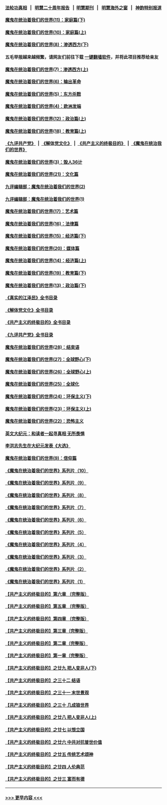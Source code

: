 #### [法轮功真相](https://github.com/gfw-breaker/truth/blob/master/README.md?t=0) &nbsp;&nbsp;|&nbsp;&nbsp; [明慧二十周年报告](https://github.com/gfw-breaker/mh-reports/blob/master/README.md?t=0) &nbsp;&nbsp;|&nbsp;&nbsp;[明慧期刊](https://github.com/gfw-breaker/mh-qikan) &nbsp;&nbsp;|&nbsp;&nbsp; [明慧海外之窗](https://github.com/gfw-breaker/mh-news/blob/master/README.md?t=0) &nbsp;&nbsp;|&nbsp;&nbsp; [神韵特别报道](https://github.com/gfw-breaker/mh-news/blob/master/shenyun.md?t=0)
#### [魔鬼在统治着我们的世界(11)：家庭篇(下)](../pages/nsc422/n10440961.md?t=12012301) 
#### [魔鬼在统治着我们的世界(10)：家庭篇(上)](../pages/nsc422/n10435448.md?t=12012301) 
#### [魔鬼在统治着我们的世界(8)：渗透西方(下)](../pages/nsc422/n10429603.md?t=12012301) 
#### 五毛举报越来越频繁，请网友们前往下载 [一键翻墙软件](https://github.com/gfw-breaker/ssr-accounts)，并将此项目推荐给亲友
#### [魔鬼在统治着我们的世界(7)：渗透西方(上)](../pages/nsc422/n10426013.md?t=12012301) 
#### [魔鬼在统治着我们的世界(6)：输出革命](../pages/nsc422/n10421536.md?t=12012301) 
#### [魔鬼在统治着我们的世界(5)：东方杀戮](../pages/nsc422/n10417707.md?t=12012301) 
#### [魔鬼在统治着我们的世界(4)：欧洲发端](../pages/nsc422/n10414890.md?t=12012301) 
#### [魔鬼在统治着我们的世界(12)：政治篇(上)](../pages/nsc422/n10444576.md?t=12012301) 
#### [魔鬼在统治着我们的世界(18)：教育篇(上)](../pages/nsc422/n10526970.md?t=12012301) 
#### [《九评共产党》](https://github.com/begood0513/9ping.md/blob/master/README.md) &nbsp;|&nbsp; [《解体党文化》](../../../../jtdwh.md/blob/master/README.md)  &nbsp;|&nbsp; [《共产主义的终极目的》](../../../../gczydzjmd.md/blob/master/README.md) &nbsp;|&nbsp; [《魔鬼在统治我们的世界》](../../../../mgztzwmdsj.md/blob/master/README.md) 
#### [魔鬼在统治着我们的世界(3)：毁人36计](../pages/nsc422/n10411583.md?t=12012301) 
#### [魔鬼在统治着我们的世界(21)：文化篇](../pages/nsc422/n10597706.md?t=12012301) 
#### [九评编辑部：魔鬼在统治着我们的世界(2)](../pages/nsc422/n10410036.md?t=12012301) 
#### [九评编辑部：魔鬼在统治着我们的世界(1)](../pages/nsc422/n10406825.md?t=12012301) 
#### [魔鬼在统治着我们的世界(17)：艺术篇](../pages/nsc422/n10499093.md?t=12012301) 
#### [魔鬼在统治着我们的世界(16)：法律篇](../pages/nsc422/n10485969.md?t=12012301) 
#### [魔鬼在统治着我们的世界(15)：经济篇(下)](../pages/nsc422/n10469975.md?t=12012301) 
#### [魔鬼在统治着我们的世界(20)：媒体篇](../pages/nsc422/n10586579.md?t=12012301) 
#### [魔鬼在统治着我们的世界(14)：经济篇(上)](../pages/nsc422/n10457370.md?t=12012301) 
#### [魔鬼在统治着我们的世界(19)：教育篇(下)](../pages/nsc422/n10564808.md?t=12012301) 
#### [魔鬼在统治着我们的世界(13)：政治篇(下)](../pages/nsc422/n10448270.md?t=12012301) 
#### [《真实的江泽民》全书目录](../pages/nsc422/n13721399.md?t=12012301) 
#### [《解体党文化》全书目录](../pages/nsc422/n13721157.md?t=12012301) 
#### [《共产主义的终极目的》全书目录](../pages/nsc422/n13721048.md?t=12012301) 
#### [《九评共产党》全书目录](../pages/nsc422/n13708085.md?t=12012301) 
#### [魔鬼在统治着我们的世界(28)：结束语](../pages/nsc422/n10936246.md?t=12012301) 
#### [魔鬼在统治着我们的世界(27)：全球野心(下)](../pages/nsc422/n10928319.md?t=12012301) 
#### [魔鬼在统治着我们的世界(26)：全球野心(上)](../pages/nsc422/n10900318.md?t=12012301) 
#### [魔鬼在统治着我们的世界(25)：全球化](../pages/nsc422/n10788205.md?t=12012301) 
#### [魔鬼在统治着我们的世界(24)：环保主义(下)](../pages/nsc422/n10695307.md?t=12012301) 
#### [魔鬼在统治着我们的世界(23)：环保主义(上)](../pages/nsc422/n10688613.md?t=12012301) 
#### [魔鬼在统治着我们的世界(22)：恐怖主义](../pages/nsc422/n10614727.md?t=12012301) 
#### [英文大纪元：和读者一起寻真相 无所畏惧](../pages/nsc422/n12542027.md?t=12012301) 
#### [李洪志先生在大纪元发表《大选》](../pages/nsc422/n12534746.md?t=12012301) 
#### [魔鬼在统治着我们的世界(9)：信仰篇](../pages/nsc422/n10432159.md?t=12012301) 
#### [《魔鬼在统治着我们的世界》系列片（10）](../pages/nsc422/n12292670.md?t=12012301) 
#### [《魔鬼在统治着我们的世界》系列片（9）](../pages/nsc422/n12290859.md?t=12012301) 
#### [《魔鬼在统治着我们的世界》系列片（8）](../pages/nsc422/n12287445.md?t=12012301) 
#### [《魔鬼在统治着我们的世界》系列片（7）](../pages/nsc422/n12283425.md?t=12012301) 
#### [《魔鬼在统治着我们的世界》系列片（6）](../pages/nsc422/n12282314.md?t=12012301) 
#### [《魔鬼在统治着我们的世界》系列片（5）](../pages/nsc422/n12281419.md?t=12012301) 
#### [《魔鬼在统治着我们的世界》系列片（4）](../pages/nsc422/n12274024.md?t=12012301) 
#### [《魔鬼在统治着我们的世界》系列片（3）](../pages/nsc422/n12271322.md?t=12012301) 
#### [《魔鬼在统治着我们的世界》系列片（2）](../pages/nsc422/n12269049.md?t=12012301) 
#### [《魔鬼在统治着我们的世界》系列片（1）](../pages/nsc422/n12267575.md?t=12012301) 
#### [【共产主义的终极目的】第六章 （完整版）](../pages/nsc422/n11428913.md?t=12012301) 
#### [【共产主义的终极目的】第五章 （完整版）](../pages/nsc422/n11428912.md?t=12012301) 
#### [【共产主义的终极目的】第四章 （完整版）](../pages/nsc422/n11428907.md?t=12012301) 
#### [【共产主义的终极目的】第三章（完整版）](../pages/nsc422/n11428848.md?t=12012301) 
#### [【共产主义的终极目的】第二章（完整版）](../pages/nsc422/n11428831.md?t=12012301) 
#### [【共产主义的终极目的】第一章（完整版）](../pages/nsc422/n11417651.md?t=12012301) 
#### [【共产主义的终极目的】之廿九 把人变非人(下)](../pages/nsc422/n11344140.md?t=12012301) 
#### [【共产主义的终极目的】之三十二 结语](../pages/nsc422/n11360535.md?t=12012301) 
#### [【共产主义的终极目的】之三十一 末世景观](../pages/nsc422/n11351129.md?t=12012301) 
#### [【共产主义的终极目的】之三十 几成狼世界](../pages/nsc422/n11348280.md?t=12012301) 
#### [【共产主义的终极目的】之廿八 把人变非人(上)](../pages/nsc422/n11340492.md?t=12012301) 
#### [【共产主义的终极目的】之廿七 以恨立国](../pages/nsc422/n11336944.md?t=12012301) 
#### [【共产主义的终极目的】之廿六 中共对抗普世价值](../pages/nsc422/n11324785.md?t=12012301) 
#### [【共产主义的终极目的】之廿五 传统艺术颂神](../pages/nsc422/n11296396.md?t=12012301) 
#### [【共产主义的终极目的】之廿四 人伦典范](../pages/nsc422/n11296397.md?t=12012301) 
#### [【共产主义的终极目的】之廿三 富而有德](../pages/nsc422/n11283598.md?t=12012301) 

----
#### [ >>> 更早内容 <<< ](../indexes/nsc422-earlier.md)
